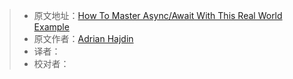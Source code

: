 > * 原文地址：[How To Master Async/Await With This Real World Example](https://www.freecodecamp.org/news/how-to-master-async-await-with-this-real-world-example-19107e7558ad/)
> * 原文作者：[Adrian Hajdin](https://www.freecodecamp.org/news/author/adrianhajdin/)
> * 译者：
> * 校对者：


